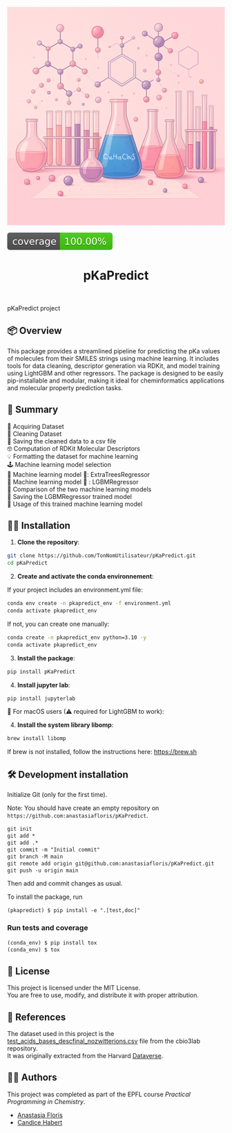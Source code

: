 ![Project Logo](assets/banner.png)

![Coverage Status](assets/coverage-badge.svg)

<h1 align="center">
pKaPredict
</h1>

<br>


pKaPredict project

## 📦 Overview
This package provides a streamlined pipeline for predicting the pKa values of molecules from their SMILES strings using machine learning. It includes tools for data cleaning, descriptor generation via RDKit, and model training using LightGBM and other regressors. The package is designed to be easily pip-installable and modular, making it ideal for cheminformatics applications and molecular property prediction tasks. 

## 🎀 Summary
🤯 Acquiring Dataset <br>
🧹 Cleaning Dataset <br>
🛟 Saving the cleaned data to a csv file <br>
🤓 Computation of RDKit Molecular Descriptors <br>
💡 Formatting the dataset for machine learning <br>
🕹️ Machine learning model selection <br>
🌲 Machine learning model 🥇: ExtraTreesRegressor <br>
🤖 Machine learning model 🥈 : LGBMRegressor <br>
🧐 Comparison of the two machine learning models <br>
🧅 Saving the LGBMRegressor trained model <br>
🩷 Usage of this trained machine learning model

## 👩‍💻 Installation

1. **Clone the repository**:

```bash
git clone https://github.com/TonNomUtilisateur/pKaPredict.git
cd pKaPredict
```
2. **Create and activate the conda environnement**:


If your project includes an environment.yml file:
```bash 
conda env create -n pkapredict_env -f environment.yml
conda activate pkapredict_env
```
If not, you can create one manually:
```bash
conda create -n pkapredict_env python=3.10 -y
conda activate pkapredict_env
```
3. **Install the package**:
```bash 
pip install pKaPredict
```

4. **Install jupyter lab**:
```bash
pip install jupyterlab
```

🍏 For macOS users (⚠ required for LightGBM to work):

4. **Install the system library libomp**:
```bash
brew install libomp
```
If brew is not installed, follow the instructions here: https://brew.sh




## 🛠️ Development installation

Initialize Git (only for the first time). 

Note: You should have create an empty repository on `https://github.com:anastasiafloris/pKaPredict`.

```
git init
git add * 
git add .*
git commit -m "Initial commit" 
git branch -M main
git remote add origin git@github.com:anastasiafloris/pKaPredict.git 
git push -u origin main
```

Then add and commit changes as usual. 

To install the package, run

```
(pkapredict) $ pip install -e ".[test,doc]"
```

### Run tests and coverage

```
(conda_env) $ pip install tox
(conda_env) $ tox
```

## 🪪 License 

This project is licensed under the MIT License.  
You are free to use, modify, and distribute it with proper attribution.


## 📗 References

The dataset used in this project is the [test_acids_bases_descfinal_nozwitterions.csv](https://github.com/cbio3lab/pKa/blob/main/Data/test_acids_bases_descfinal_nozwitterions.csv) file from the cbio3lab repository.  
It was originally extracted from the Harvard [Dataverse](https://dataverse.harvard.edu/dataset.xhtml?persistentId=doi:10.7910/DVN/6A67L9).

## 👯‍♀️ Authors

This project was completed as part of the EPFL course *Practical Programming in Chemistry*.
- [Anastasia Floris](https://github.com/anastasiafloris)  
- [Candice Habert](https://github.com/candicehbt)